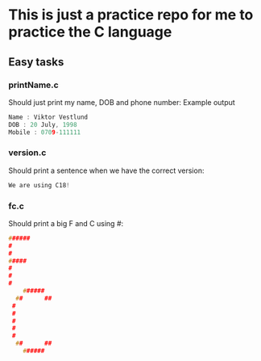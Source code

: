 # This is just a practice repo for me to practice the C language

## Easy tasks

### printName.c 
Should just print my name, DOB and phone number: Example output
```C
Name : Viktor Vestlund
DOB : 20 July, 1998
Mobile : 0709-111111
```

### version.c
Should print a sentence when we have the correct version:
```C
We are using C18!
```

### fc.c
Should print a big F and C using #:
```C
######
#
#
#####
#
#
#
    ######
  ##      ##
 #
 #
 #
 #
 #
  ##      ##
    ######
```